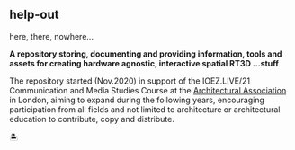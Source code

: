 ## help-out  
here, there, nowhere...  

**A repository storing, documenting and providing information, tools and assets for creating hardware agnostic, interactive spatial RT3D ...stuff**

The repository started (Nov.2020) in support of the IOEZ.LIVE/21 Communication and Media Studies Course at the [Architectural Association](https://www.aaschool.ac.uk/) in London, aiming to expand during the following years, encouraging participation from all fields and not limited to architecture or architectural education to contribute, copy and distribute.

&#127965;